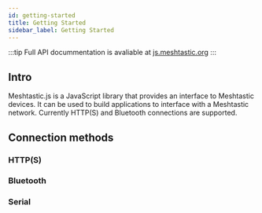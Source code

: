 ```yaml
---
id: getting-started
title: Getting Started
sidebar_label: Getting Started
---
```


:::tip
Full API docummentation is avaliable at [js.meshtastic.org](https://js.meshtastic.org)
:::

## Intro

Meshtastic.js is a JavaScript library that provides an interface to Meshtastic devices. It can be used to build applications to interface with a Meshtastic network. Currently HTTP(S) and Bluetooth connections are supported.

## Connection methods

### HTTP(S)

### Bluetooth

### Serial
